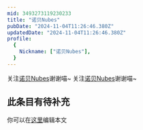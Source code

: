```yaml
---
mid: 3493273119230233
title: "诺贝Nubes"
pubDate: "2024-11-04T11:26:46.380Z"
updatedDate: "2024-11-04T11:26:46.380Z"
profile:
  {
    Nickname: ["诺贝Nubes"],
  }
---
```


关注[诺贝Nubes](https://space.bilibili.com/3493273119230233)谢谢喵~ 关注[诺贝Nubes](https://space.bilibili.com/3493273119230233)谢谢喵~

## 此条目有待补充
你可以在[这里](https://github.com/Yuhanawa/VTuber.ICU-Content/edit/master/v/诺贝Nubes/index.md)编辑本文
